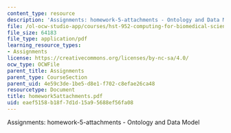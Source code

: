 ```yaml
---
content_type: resource
description: 'Assignments: homework-5-attachments - Ontology and Data Model'
file: /ol-ocw-studio-app/courses/hst-952-computing-for-biomedical-scientists-fall-2002/eaef5158b18f7d1d15a95688ef56fa08_homework5attachments.pdf
file_size: 64183
file_type: application/pdf
learning_resource_types:
- Assignments
license: https://creativecommons.org/licenses/by-nc-sa/4.0/
ocw_type: OCWFile
parent_title: Assignments
parent_type: CourseSection
parent_uid: 4e59c3de-1be5-d8e1-f702-c8efae26ca48
resourcetype: Document
title: homework5attachments.pdf
uid: eaef5158-b18f-7d1d-15a9-5688ef56fa08
---
```

Assignments: homework-5-attachments - Ontology and Data Model